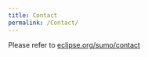```yaml
---
title: Contact
permalink: /Contact/
---
```


Please refer to [eclipse.org/sumo/contact](https://eclipse.org/sumo/contact/)